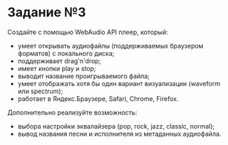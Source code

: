 # Задание №3
Создайте с помощью WebAudio API плеер, который:

* умеет открывать аудиофайлы (поддерживаемых браузером форматов) с локального диска;
* поддерживает drag'n'drop;
* имеет кнопки play и stop;
* выводит название проигрываемого файла;
* умеет отображать хотя бы один вариант визуализации (waveform или spectrum);
* работает в Яндекс.Браузере, Safari, Chrome, Firefox.

Дополнительно реализуйте возможность:

* выбора настройки эквалайзера (pop, rock, jazz, classic, normal);
* вывод названия песни и исполнителя из метаданных аудиофайла.